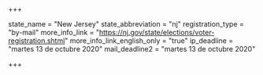 +++

state_name = "New Jersey"
state_abbreviation = "nj"
registration_type = "by-mail"
more_info_link = "https://nj.gov/state/elections/voter-registration.shtml"
more_info_link_english_only = "true"
ip_deadline = "martes 13 de octubre 2020"
mail_deadline2 = "martes 13 de octubre 2020"

+++